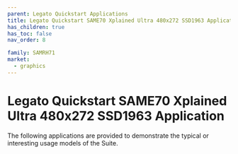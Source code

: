 ```yaml
---
parent: Legato Quickstart Applications
title: Legato Quickstart SAME70 Xplained Ultra 480x272 SSD1963 Application
has_children: true
has_toc: false
nav_order: 8

family: SAMRH71
market:
  - graphics
---
```


# Legato Quickstart SAME70 Xplained Ultra 480x272 SSD1963 Application

The following applications are provided to demonstrate the typical or interesting usage models of the Suite.

